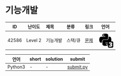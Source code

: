 # 기능개발

| ID | 난이도 | 제목 | 분류 | 링크 | 언어 |
| -- | ---- | :-- | :-- | --- | --- |
| 42586 | Level 2 | 기능개발 | 스택/큐 | [문제](https://programmers.co.kr/learn/courses/30/lessons/42586) | [![python3](/assets/python3.svg)](submit.py) |

| 언어 | short | solution | submit |
| --- | ----- | -------- | ------ |
| Python3 | - | - | [submit.py](submit.py) |
